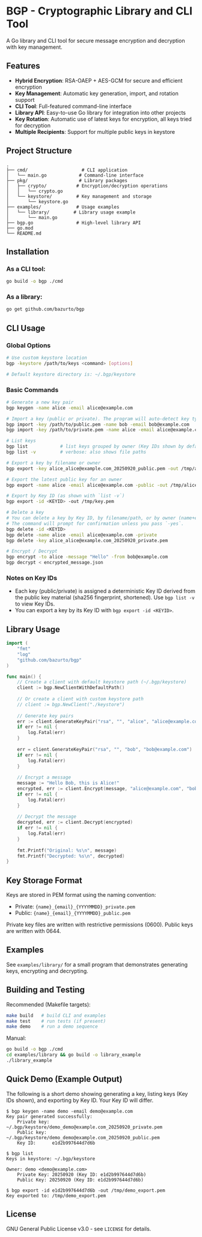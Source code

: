 <!-- SPDX-License-Identifier: GPL-3.0-only -->
<!-- Copyright 2025 RH America LLC <info@rhamerica.com> -->

# BGP - Cryptographic Library and CLI Tool

A Go library and CLI tool for secure message encryption and decryption with key management.

## Features

- **Hybrid Encryption**: RSA-OAEP + AES-GCM for secure and efficient encryption
- **Key Management**: Automatic key generation, import, and rotation support
- **CLI Tool**: Full-featured command-line interface
- **Library API**: Easy-to-use Go library for integration into other projects
- **Key Rotation**: Automatic use of latest keys for encryption, all keys tried for decryption
- **Multiple Recipients**: Support for multiple public keys in keystore

## Project Structure

```
.
├── cmd/                    # CLI application
│   └── main.go            # Command-line interface
├── pkg/                   # Library packages
│   ├── crypto/           # Encryption/decryption operations
│   │   └── crypto.go
│   └── keystore/         # Key management and storage
│       └── keystore.go
├── examples/             # Usage examples
│   └── library/         # Library usage example
│       └── main.go
├── bgp.go                # High-level library API
├── go.mod
└── README.md
```

## Installation

### As a CLI tool:

```bash
go build -o bgp ./cmd
```

### As a library:

```bash
go get github.com/bazurto/bgp
```

## CLI Usage

### Global Options

```bash
# Use custom keystore location
bgp -keystore /path/to/keys <command> [options]

# Default keystore directory is: ~/.bgp/keystore
```

### Basic Commands

```bash
# Generate a new key pair
bgp keygen -name alice -email alice@example.com

# Import a key (public or private). The program will auto-detect key type.
bgp import -key /path/to/public.pem -name bob -email bob@example.com
bgp import -key /path/to/private.pem -name alice -email alice@example.com

# List keys
bgp list            # list keys grouped by owner (Key IDs shown by default)
bgp list -v         # verbose: also shows file paths

# Export a key by filename or owner
bgp export -key alice_alice@example.com_20250920_public.pem -out /tmp/alice_pub.pem

# Export the latest public key for an owner
bgp export -name alice -email alice@example.com -public -out /tmp/alice_pub.pem

# Export by Key ID (as shown with `list -v`)
bgp export -id <KEYID> -out /tmp/key.pem

# Delete a key
# You can delete a key by Key ID, by filename/path, or by owner (name+email).
# The command will prompt for confirmation unless you pass `-yes`.
bgp delete -id <KEYID>
bgp delete -name alice -email alice@example.com -private
bgp delete -key alice_alice@example.com_20250920_private.pem

# Encrypt / Decrypt
bgp encrypt -to alice -message "Hello" -from bob@example.com
bgp decrypt < encrypted_message.json
```

### Notes on Key IDs

- Each key (public/private) is assigned a deterministic Key ID derived from the public key material (sha256 fingerprint, shortened). Use `bgp list -v` to view Key IDs.
- You can export a key by its Key ID with `bgp export -id <KEYID>`.

## Library Usage

```go
import (
    "fmt"
    "log"
    "github.com/bazurto/bgp"
)

func main() {
    // Create a client with default keystore path (~/.bgp/keystore)
    client := bgp.NewClientWithDefaultPath()
    
    // Or create a client with custom keystore path
    // client := bgp.NewClient("./keystore")
    
    // Generate key pairs
    err := client.GenerateKeyPair("rsa", "", "alice", "alice@example.com")
    if err != nil {
        log.Fatal(err)
    }
    
    err = client.GenerateKeyPair("rsa", "", "bob", "bob@example.com")
    if err != nil {
        log.Fatal(err)
    }
    
    // Encrypt a message
    message := "Hello Bob, this is Alice!"
    encrypted, err := client.Encrypt(message, "alice@example.com", "bob@example.com")
    if err != nil {
        log.Fatal(err)
    }
    
    // Decrypt the message
    decrypted, err := client.Decrypt(encrypted)
    if err != nil {
        log.Fatal(err)
    }
    
    fmt.Printf("Original: %s\n", message)
    fmt.Printf("Decrypted: %s\n", decrypted)
}
```

## Key Storage Format

Keys are stored in PEM format using the naming convention:

- Private: `{name}_{email}_{YYYYMMDD}_private.pem`
- Public:  `{name}_{email}_{YYYYMMDD}_public.pem`

Private key files are written with restrictive permissions (0600). Public keys are written with 0644.

## Examples

See `examples/library/` for a small program that demonstrates generating keys, encrypting and decrypting.

## Building and Testing

Recommended (Makefile targets):

```bash
make build   # build CLI and examples
make test    # run tests (if present)
make demo    # run a demo sequence
```

Manual:

```bash
go build -o bgp ./cmd
cd examples/library && go build -o library_example
./library_example
```

## Quick Demo (Example Output)

The following is a short demo showing generating a key, listing keys (Key IDs shown), and exporting by Key ID. Your Key ID will differ.

```
$ bgp keygen -name demo -email demo@example.com
Key pair generated successfully:
    Private key: ~/.bgp/keystore/demo_demo@example.com_20250920_private.pem
    Public key:  ~/.bgp/keystore/demo_demo@example.com_20250920_public.pem
    Key ID:      e1d2b997644d7d6b

$ bgp list
Keys in keystore: ~/.bgp/keystore

Owner: demo <demo@example.com>
    Private Key: 20250920 (Key ID: e1d2b997644d7d6b)
    Public Key: 20250920 (Key ID: e1d2b997644d7d6b)

$ bgp export -id e1d2b997644d7d6b -out /tmp/demo_export.pem
Key exported to: /tmp/demo_export.pem
```

## License

GNU General Public License v3.0 - see `LICENSE` for details.